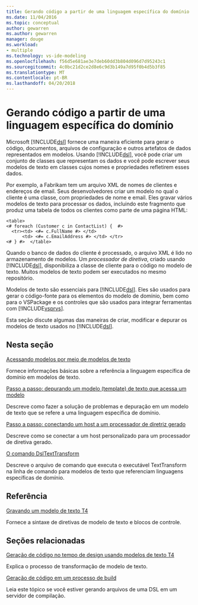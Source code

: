```yaml
---
title: Gerando código a partir de uma linguagem específica do domínio
ms.date: 11/04/2016
ms.topic: conceptual
author: gewarren
ms.author: gewarren
manager: douge
ms.workload:
- multiple
ms.technology: vs-ide-modeling
ms.openlocfilehash: f56d5e681ae3e7deb60dd3b804d096d7d95243c1
ms.sourcegitcommit: 4c0bc21d2ce2d8e6c9d3b149a7d95f0b4d5b3f85
ms.translationtype: MT
ms.contentlocale: pt-BR
ms.lasthandoff: 04/20/2018
---
```

# <a name="generating-code-from-a-domain-specific-language"></a>Gerando código a partir de uma linguagem específica do domínio
Microsoft [!INCLUDE[dsl](../modeling/includes/dsl_md.md)] fornece uma maneira eficiente para gerar o código, documentos, arquivos de configuração e outros artefatos de dados representados em modelos. Usando [!INCLUDE[dsl](../modeling/includes/dsl_md.md)], você pode criar um conjunto de classes que representam os dados e você pode escrever seus modelos de texto em classes cujos nomes e propriedades refletirem esses dados.

 Por exemplo, a Fabrikam tem um arquivo XML de nomes de clientes e endereços de email. Seus desenvolvedores criar um modelo no qual o cliente é uma classe, com propriedades de nome e email. Eles gravar vários modelos de texto para processar os dados, incluindo este fragmento que produz uma tabela de todos os clientes como parte de uma página HTML:

```
<table>
<# foreach (Customer c in ContactList) {  #>
  <tr><td> <#= c.FullName #> </td>
      <td> <#= c.EmailAddress #> </td> </tr>
<# } #>  </table>
```

 Quando o banco de dados do cliente é processado, o arquivo XML é lido no armazenamento de modelos. Um *processador de diretiva*, criado usando [!INCLUDE[dsl](../modeling/includes/dsl_md.md)], disponibiliza a classe de cliente para o código no modelo de texto. Muitos modelos de texto podem ser executados no mesmo repositório.

 Modelos de texto são essenciais para [!INCLUDE[dsl](../modeling/includes/dsl_md.md)]. Eles são usados para gerar o código-fonte para os elementos do modelo de domínio, bem como para o VSPackage e os controles que são usados para integrar ferramentas com [!INCLUDE[vsprvs](../code-quality/includes/vsprvs_md.md)].

 Esta seção discute algumas das maneiras de criar, modificar e depurar os modelos de texto usados no [!INCLUDE[dsl](../modeling/includes/dsl_md.md)].

## <a name="in-this-section"></a>Nesta seção
 [Acessando modelos por meio de modelos de texto](../modeling/accessing-models-from-text-templates.md)

 Fornece informações básicas sobre a referência a linguagem específica de domínio em modelos de texto.

 [Passo a passo: depurando um modelo (template) de texto que acessa um modelo](../modeling/walkthrough-debugging-a-text-template-that-accesses-a-model.md)

 Descreve como fazer a solução de problemas e depuração em um modelo de texto que se refere a uma linguagem específica de domínio.

 [Passo a passo: conectando um host a um processador de diretriz gerado](../modeling/walkthrough-connecting-a-host-to-a-generated-directive-processor.md)

 Descreve como se conectar a um host personalizado para um processador de diretiva gerado.

 [O comando DslTextTransform](../modeling/the-dsltexttransform-command.md)

 Descreve o arquivo de comando que executa o executável TextTransform na linha de comando para modelos de texto que referenciam linguagens específicas de domínio.

## <a name="reference"></a>Referência
 [Gravando um modelo de texto T4](../modeling/writing-a-t4-text-template.md)

 Fornece a sintaxe de diretivas de modelo de texto e blocos de controle.

## <a name="related-sections"></a>Seções relacionadas
 [Geração de código no tempo de design usando modelos de texto T4](../modeling/design-time-code-generation-by-using-t4-text-templates.md)

 Explica o processo de transformação de modelo de texto.

 [Geração de código em um processo de build](../modeling/code-generation-in-a-build-process.md)

 Leia este tópico se você estiver gerando arquivos de uma DSL em um servidor de compilação.